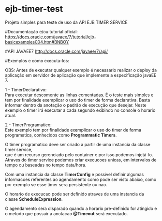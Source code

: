 # ejb-timer-test
Projeto simples para teste de uso da API EJB TIMER SERVICE

#Documentação e/ou tutorial oficial:
https://docs.oracle.com/javaee/7/tutorial/ejb-basicexamples004.htm#BNBOY

#API JAVAEE7
http://docs.oracle.com/javaee/7/api/

#Exemplos e como executa-los:

OBS: Antes de executar qualquer exemplo é necessario realizar o deploy da 
aplicação em servidor de aplicação que implemente a especificação javaEE 7.

1 - TimerDeclarativo:
<br />
Para executar descomente as linhas comentadas.
É o teste mais simples e tem por finalidade exemplicar o uso do timer de forma declarativa.
Basta informar dentro da anotação o padrão de execução que desejar.
Neste exemplo o timer irá executar a cada segundo exibindo no console o horario atual.

2 - TimerProgramatico:
<br />
Este exemplo tem por finalidade exemplicar o uso do timer de forma programatica, conhecidos como <b>Programmatic Timers</b>.

O timer programatico deve ser criado a partir de uma instancia da classe timer service,  
que é um recurso gerenciado pelo container e por isso podemos injetá-lo. 
Atraves do timer service podemos criar execucoes unicas, em intervalos de tempo ou baseadas no tempo data/hora.

Com uma instancia da classe <b>TimerConfig</b> e possivel definir algumas informacoes referentes ao agendamento 
como pode ser visto abaixo, como por exemplo se esse timer sera persistente ou nao.

O horario de execucao pode ser definido atraves de uma instancia da classe <b>ScheduleExpression</b>.

O agendamento sera disparado quando a horario pre-definido for atingido e o 
metodo que possuir a anotacao <b>@Timeout</b> será executado.


